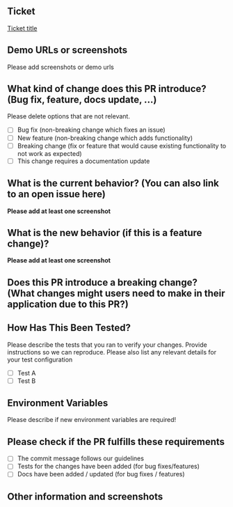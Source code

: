 ## Ticket

[Ticket title](https://lifestyle-x.atlassian.net/browse/BAAS-XXX)

## Demo URLs or screenshots

Please add screenshots or demo urls

## What kind of change does this PR introduce? (Bug fix, feature, docs update, ...)

Please delete options that are not relevant.

- [ ] Bug fix (non-breaking change which fixes an issue)
- [ ] New feature (non-breaking change which adds functionality)
- [ ] Breaking change (fix or feature that would cause existing functionality to not work as expected)
- [ ] This change requires a documentation update

## What is the current behavior? (You can also link to an open issue here)

**Please add at least one screenshot**

## What is the new behavior (if this is a feature change)?

**Please add at least one screenshot**

## Does this PR introduce a breaking change? (What changes might users need to make in their application due to this PR?)

## How Has This Been Tested?

Please describe the tests that you ran to verify your changes. Provide instructions so we can reproduce. Please also list any relevant details for your test configuration

- [ ] Test A
- [ ] Test B

## Environment Variables

Please describe if new environment variables are required!

## Please check if the PR fulfills these requirements

- [ ] The commit message follows our guidelines
- [ ] Tests for the changes have been added (for bug fixes/features)
- [ ] Docs have been added / updated (for bug fixes / features)

## Other information and screenshots

